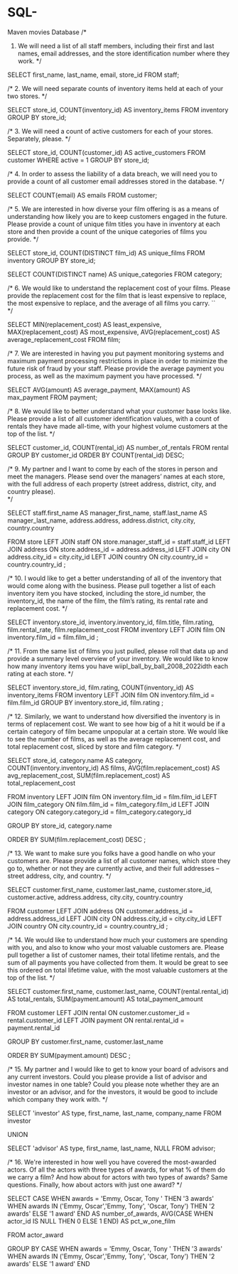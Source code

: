 # SQL-
Maven movies Database
/*
1.	We will need a list of all staff members, including their first and last names, 
email addresses, and the store identification number where they work. 
*/ 

SELECT 
	first_name, 
    last_name, 
	email, 
    store_id
FROM staff;

/*
2.	We will need separate counts of inventory items held at each of your two stores. 
*/ 

SELECT 
	store_id, 
	COUNT(inventory_id) AS inventory_items
FROM inventory
GROUP BY 
	store_id;

/*
3.	We will need a count of active customers for each of your stores. Separately, please. 
*/

SELECT 
	store_id, 
    COUNT(customer_id) AS active_customers
FROM customer
WHERE active = 1
GROUP BY 
	store_id;

/*
4.	In order to assess the liability of a data breach, we will need you to provide a count 
of all customer email addresses stored in the database. 
*/

SELECT 
	COUNT(email) AS emails
FROM customer;

/*
5.	We are interested in how diverse your film offering is as a means of understanding how likely 
you are to keep customers engaged in the future. Please provide a count of unique film titles 
you have in inventory at each store and then provide a count of the unique categories of films you provide. 
*/

SELECT 
	store_id, 
    COUNT(DISTINCT film_id) AS unique_films
FROM inventory
GROUP BY 
	store_id; 
	
SELECT 
	COUNT(DISTINCT name) AS unique_categories
FROM category;

/*
6.	We would like to understand the replacement cost of your films. 
Please provide the replacement cost for the film that is least expensive to replace, 
the most expensive to replace, and the average of all films you carry. ``	
*/

SELECT 
	MIN(replacement_cost) AS least_expensive, 
    MAX(replacement_cost) AS most_expensive, 
    AVG(replacement_cost) AS average_replacement_cost
FROM film;

/*
7.	We are interested in having you put payment monitoring systems and maximum payment 
processing restrictions in place in order to minimize the future risk of fraud by your staff. 
Please provide the average payment you process, as well as the maximum payment you have processed.
*/

SELECT
	AVG(amount) AS average_payment, 
    MAX(amount) AS max_payment
FROM payment;

/*
8.	We would like to better understand what your customer base looks like. 
Please provide a list of all customer identification values, with a count of rentals 
they have made all-time, with your highest volume customers at the top of the list.
*/

SELECT 
	customer_id, 
    COUNT(rental_id) AS number_of_rentals
FROM rental
GROUP BY 
	customer_id
ORDER BY 
	COUNT(rental_id) DESC;



/* 
9. My partner and I want to come by each of the stores in person and meet the managers. 
Please send over the managers’ names at each store, with the full address 
of each property (street address, district, city, and country please).  
*/ 

SELECT 
	staff.first_name AS manager_first_name, 
    staff.last_name AS manager_last_name,
    address.address, 
    address.district, 
    city.city, 
    country.country

FROM store
	LEFT JOIN staff ON store.manager_staff_id = staff.staff_id
    LEFT JOIN address ON store.address_id = address.address_id
    LEFT JOIN city ON address.city_id = city.city_id
    LEFT JOIN country ON city.country_id = country.country_id
;
	
/*
10.	I would like to get a better understanding of all of the inventory that would come along with the business. 
Please pull together a list of each inventory item you have stocked, including the store_id number, 
the inventory_id, the name of the film, the film’s rating, its rental rate and replacement cost. 
*/

SELECT 
	inventory.store_id, 
    inventory.inventory_id, 
    film.title, 
    film.rating, 
    film.rental_rate, 
    film.replacement_cost
FROM inventory
	LEFT JOIN film
		ON inventory.film_id = film.film_id
;

/* 
11.	From the same list of films you just pulled, please roll that data up and provide a summary level overview 
of your inventory. We would like to know how many inventory items you have wiipl_ball_by_ball_2008_2022idth each rating at each store. 
*/

SELECT 
	inventory.store_id, 
    film.rating, 
    COUNT(inventory_id) AS inventory_items
FROM inventory
	LEFT JOIN film
		ON inventory.film_id = film.film_id
GROUP BY 
	inventory.store_id,
    film.rating
;

/* 
12. Similarly, we want to understand how diversified the inventory is in terms of replacement cost. We want to 
see how big of a hit it would be if a certain category of film became unpopular at a certain store.
We would like to see the number of films, as well as the average replacement cost, and total replacement cost, 
sliced by store and film category. 
*/ 

SELECT 
	store_id, 
    category.name AS category, 
	COUNT(inventory.inventory_id) AS films, 
    AVG(film.replacement_cost) AS avg_replacement_cost, 
    SUM(film.replacement_cost) AS total_replacement_cost
    
FROM inventory
	LEFT JOIN film
		ON inventory.film_id = film.film_id
	LEFT JOIN film_category
		ON film.film_id = film_category.film_id
	LEFT JOIN category
		ON category.category_id = film_category.category_id

GROUP BY 
	store_id, 
    category.name
    
ORDER BY 
	SUM(film.replacement_cost) DESC
;

/*
13.	We want to make sure you folks have a good handle on who your customers are. Please provide a list 
of all customer names, which store they go to, whether or not they are currently active, 
and their full addresses – street address, city, and country. 
*/

SELECT 
	customer.first_name, 
    customer.last_name, 
    customer.store_id,
    customer.active, 
    address.address, 
    city.city, 
    country.country

FROM customer
	LEFT JOIN address ON customer.address_id = address.address_id
    LEFT JOIN city ON address.city_id = city.city_id
    LEFT JOIN country ON city.country_id = country.country_id
;

/*
14.	We would like to understand how much your customers are spending with you, and also to know 
who your most valuable customers are. Please pull together a list of customer names, their total 
lifetime rentals, and the sum of all payments you have collected from them. It would be great to 
see this ordered on total lifetime value, with the most valuable customers at the top of the list. 
*/

SELECT 
	customer.first_name, 
    customer.last_name, 
    COUNT(rental.rental_id) AS total_rentals, 
    SUM(payment.amount) AS total_payment_amount

FROM customer
	LEFT JOIN rental ON customer.customer_id = rental.customer_id
    LEFT JOIN payment ON rental.rental_id = payment.rental_id

GROUP BY 
	customer.first_name,
    customer.last_name

ORDER BY 
	SUM(payment.amount) DESC
    ;
    
/*
15. My partner and I would like to get to know your board of advisors and any current investors.
Could you please provide a list of advisor and investor names in one table? 
Could you please note whether they are an investor or an advisor, and for the investors, 
it would be good to include which company they work with. 
*/

SELECT
	'investor' AS type, 
    first_name, 
    last_name, 
    company_name
FROM investor

UNION 

SELECT 
	'advisor' AS type, 
    first_name, 
    last_name, 
    NULL
FROM advisor;

/*
16. We're interested in how well you have covered the most-awarded actors. 
Of all the actors with three types of awards, for what % of them do we carry a film?
And how about for actors with two types of awards? Same questions. 
Finally, how about actors with just one award? 
*/

SELECT
	CASE 
		WHEN awards = 'Emmy, Oscar, Tony ' THEN '3 awards'
        WHEN awards IN ('Emmy, Oscar','Emmy, Tony', 'Oscar, Tony') THEN '2 awards'
		ELSE '1 award'
	END AS number_of_awards, 
    AVG(CASE WHEN actor_id IS NULL THEN 0 ELSE 1 END) AS pct_w_one_film
	
FROM actor_award

GROUP BY 
	CASE 
		WHEN awards = 'Emmy, Oscar, Tony ' THEN '3 awards'
        WHEN awards IN ('Emmy, Oscar','Emmy, Tony', 'Oscar, Tony') THEN '2 awards'
		ELSE '1 award'
	END





